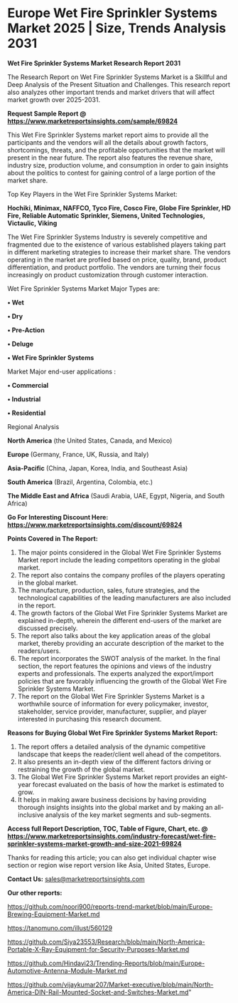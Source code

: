# Europe Wet Fire Sprinkler Systems Market 2025 | Size, Trends Analysis 2031

<strong>Wet Fire Sprinkler Systems Market Research Report 2031</strong>

The Research Report on Wet Fire Sprinkler Systems Market is a Skillful and Deep Analysis of the Present Situation and Challenges. This research report also analyzes other important trends and market drivers that will affect market growth over 2025-2031.

<strong>Request Sample Report @ <a href=https://www.marketreportsinsights.com/sample/69824>https://www.marketreportsinsights.com/sample/69824</a></strong>

This Wet Fire Sprinkler Systems market report aims to provide all the participants and the vendors will all the details about growth factors, shortcomings, threats, and the profitable opportunities that the market will present in the near future. The report also features the revenue share, industry size, production volume, and consumption in order to gain insights about the politics to contest for gaining control of a large portion of the market share.

Top Key Players in the Wet Fire Sprinkler Systems Market:

<strong>Hochiki, Minimax, NAFFCO, Tyco Fire, Cosco Fire, Globe Fire Sprinkler, HD Fire, Reliable Automatic Sprinkler, Siemens, United Technologies, Victaulic, Viking</strong>

The Wet Fire Sprinkler Systems Industry is severely competitive and fragmented due to the existence of various established players taking part in different marketing strategies to increase their market share. The vendors operating in the market are profiled based on price, quality, brand, product differentiation, and product portfolio. The vendors are turning their focus increasingly on product customization through customer interaction.

Wet Fire Sprinkler Systems Market Major Types are:

<strong>• Wet

• Dry

• Pre-Action

• Deluge

• Wet Fire Sprinkler Systems</strong>

Market Major end-user applications :

<strong>• Commercial 

• Industrial

• Residential</strong>

Regional Analysis

</u><strong><b>North America</b></strong> (the United States, Canada, and Mexico)

<strong><b>Europe </b></strong>(Germany, France, UK, Russia, and Italy)

<strong><b>Asia-Pacific</b></strong> (China, Japan, Korea, India, and Southeast Asia)

<strong><b>South America</b></strong> (Brazil, Argentina, Colombia, etc.)

<strong><b>The Middle East and Africa</b></strong> (Saudi Arabia, UAE, Egypt, Nigeria, and South Africa)

<strong>Go For Interesting Discount Here: <a href=https://www.marketreportsinsights.com/discount/69824>https://www.marketreportsinsights.com/discount/69824</a></strong>

<strong>Points Covered in The Report:</strong>
<ol>
  <li>The major points considered in the Global Wet Fire Sprinkler Systems Market report include the leading competitors operating in the global market.</li>
  <li>The report also contains the company profiles of the players operating in the global market.</li>
  <li>The manufacture, production, sales, future strategies, and the technological capabilities of the leading manufacturers are also included in the report.</li>
  <li>The growth factors of the Global Wet Fire Sprinkler Systems Market are explained in-depth, wherein the different end-users of the market are discussed precisely.</li>
  <li>The report also talks about the key application areas of the global market, thereby providing an accurate description of the market to the readers/users.</li>
  <li>The report incorporates the SWOT analysis of the market. In the final section, the report features the opinions and views of the industry experts and professionals. The experts analyzed the export/import policies that are favorably influencing the growth of the Global Wet Fire Sprinkler Systems Market.</li>
  <li>The report on the Global Wet Fire Sprinkler Systems Market is a worthwhile source of information for every policymaker, investor, stakeholder, service provider, manufacturer, supplier, and player interested in purchasing this research document.</li>
</ol>
<strong>Reasons for Buying Global Wet Fire Sprinkler Systems Market Report:</strong>

<ol>
  <li>The report offers a detailed analysis of the dynamic competitive landscape that keeps the reader/client well ahead of the competitors.</li>
  <li>It also presents an in-depth view of the different factors driving or restraining the growth of the global market.</li>
  <li>The Global Wet Fire Sprinkler Systems Market report provides an eight-year forecast evaluated on the basis of how the market is estimated to grow.</li>
  <li>It helps in making aware business decisions by having providing thorough insights insights into the global market and by making an all-inclusive analysis of the key market segments and sub-segments.</li>
</ol>
<strong>Access full Report Description, TOC, Table of Figure, Chart, etc. @ <a href=https://www.marketreportsinsights.com/industry-forecast/wet-fire-sprinkler-systems-market-growth-and-size-2021-69824>https://www.marketreportsinsights.com/industry-forecast/wet-fire-sprinkler-systems-market-growth-and-size-2021-69824</a></strong>


Thanks for reading this article; you can also get individual chapter wise section or region wise report version like Asia, United States, Europe.

<strong>Contact Us:</strong>
sales@marketreportsinsights.com

<strong>Our other reports:</strong>

<a href=https://github.com/noori900/reports-trend-market/blob/main/Europe-Brewing-Equipment-Market.md>https://github.com/noori900/reports-trend-market/blob/main/Europe-Brewing-Equipment-Market.md</a>

<a href=https://tanomuno.com/illust/560129>https://tanomuno.com/illust/560129</a>

<a href=https://github.com/Siya23553/Research/blob/main/North-America-Portable-X-Ray-Equipment-for-Security-Purposes-Market.md>https://github.com/Siya23553/Research/blob/main/North-America-Portable-X-Ray-Equipment-for-Security-Purposes-Market.md</a>

<a href=https://github.com/Hindavi23/Trending-Reports/blob/main/Europe-Automotive-Antenna-Module-Market.md>https://github.com/Hindavi23/Trending-Reports/blob/main/Europe-Automotive-Antenna-Module-Market.md</a>

<a href=https://github.com/vijaykumar207/Market-executive/blob/main/North-America-DIN-Rail-Mounted-Socket-and-Switches-Market.md>https://github.com/vijaykumar207/Market-executive/blob/main/North-America-DIN-Rail-Mounted-Socket-and-Switches-Market.md</a>"
